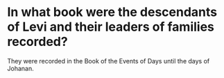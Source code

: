 # In what book were the descendants of Levi and their leaders of families recorded?

They were recorded in the Book of the Events of Days until the days of Johanan.
